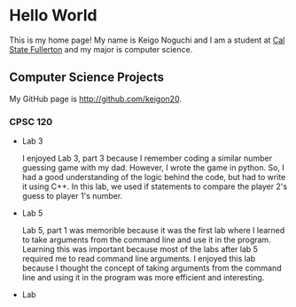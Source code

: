 # Hello World

This is my home page! My name is Keigo Noguchi and I am a student at [Cal State Fullerton](http://www.fullerton.edu/) and my major is computer science.

## Computer Science Projects

My GitHub page is http://github.com/keigon20.

### CPSC 120

* Lab 3

    I enjoyed Lab 3, part 3 because I remember coding a similar number guessing game with my dad. However, I wrote the game in python. So, I had a good understanding of the logic behind the code, but had to write it using C++. In this lab, we used if statements to compare the player 2's guess to player 1's number.

* Lab 5

    Lab 5, part 1 was memorible because it was the first lab where I learned to take arguments from the command line and use it in the program. Learning this was important because most of the labs after lab 5 required me to read command line arguments. I enjoyed this lab because I thought the concept of taking arguments from the command line and using it in the program was more efficient and interesting.

* Lab 